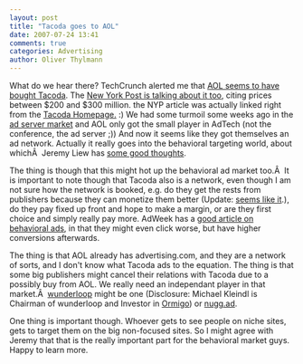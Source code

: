 ```yaml
---
layout: post
title: "Tacoda goes to AOL"
date: 2007-07-24 13:41
comments: true
categories: Advertising
author: Oliver Thylmann
---
```













What do we hear there? TechCrunch alerted me that [AOL seems to have bought Tacoda](http://www.techcrunch.com/2007/07/24/aol-gets-its-ad-network-too/). The [New York Post is talking about it too](http://www.nypost.com/seven/07242007/business/aol_has_an_eye_on_you_business_peter_lauria.htm), citing prices between $200 and $300 million. the NYP article was actually linked right from the [Tacoda Homepage.](http://tacoda.com/) :) We had some turmoil some weeks ago in the [ad server market](http://blog.thylmann.net/2007/05/19/more-thoughts-on-microsoft-and-the-banner-market/) and AOL only got the small player in AdTech (not the conference, the ad server ;)) And now it seems like they got themselves an ad network. Actually it really goes into the behavioral targeting world, about whichÂ  Jeremy Liew has [some good thoughts](http://venturebeat.com/2007/07/24/ad-networks-why-it%e2%80%99s-better-than-ever-to-be-a-targeted-content-site/).

The thing is though that this might hot up the behavioral ad market too.Â  It is important to note though that Tacoda also is a network, even though I am not sure how the network is booked, e.g. do they get the rests from publishers because they can monetize them better (Update: [seems like it](http://tacoda.com/publishers/).), do they pay fixed up front and hope to make a margin, or are they first choice and simply really pay more. AdWeek has a [good article on behavioral ads](http://www.adweek.com/aw/iq_interactive/article_display.jsp?vnu_content_id=1001351362), in that they might even click worse, but have higher conversions afterwards.

The thing is that AOL already has advertising.com, and they are a network of sorts, and I don't know what Tacoda ads to the equation. The thing is that some big publishers might cancel their relations with Tacoda due to a possibly buy from AOL. We really need an independant player in that market.Â  [wunderloop](http://wunderloop.com) might be one (Disclosure: Michael Kleindl is Chairman of wunderloop and Investor in [Ormigo](http://ormigo.com/)) or [nugg.ad](http://nugg.ad).

One thing is important though. Whoever gets to see people on niche sites, gets to target them on the big non-focused sites. So I might agree with Jeremy that that is the really important part for the behavioral market guys. Happy to learn more.


